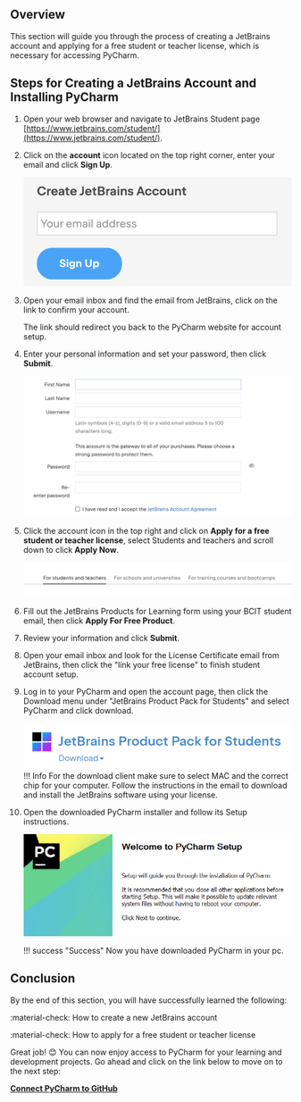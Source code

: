 ## Overview

This section will guide you through the process of creating a JetBrains account and applying for a free student or teacher license, which is necessary for accessing PyCharm.

## Steps for Creating a JetBrains Account and Installing PyCharm

1. Open your web browser and navigate to JetBrains Student page [https://www.jetbrains.com/student/](https://www.jetbrains.com/student/).

2. Click on the **account** icon located on the top right corner, enter your email and click **Sign Up**.

    ![Sign Up](assets/pyCharm5.png)

3. Open your email inbox and find the email from JetBrains, click on the link to confirm your account.

    The link should redirect you back to the PyCharm website for account setup.

4. Enter your personal information and set your password, then click **Submit**.

    ![Enter account info](assets/pyCharm9.png)

5. Click the account icon in the top right and click on **Apply for a free student or teacher license**, select Students and teachers and scroll down to click **Apply Now**.

    ![Select Students and teachers](assets/pyCharm2.png)

6. Fill out the JetBrains Products for Learning form using your BCIT student email, then click **Apply For Free Product**.

7. Review your information and click **Submit**.

8. Open your email inbox and look for the License Certificate email from JetBrains, then click the "link your free license" to finish student account setup.

9. Log in to your PyCharm and open the account page, then click the Download menu under "JetBrains Product Pack for Students" and select PyCharm and click download.

    ![Download PyCharm](assets/pyCharm7.png)
    !!! Info
        For the download client make sure to select MAC and the correct chip for your computer.
    Follow the instructions in the email to download and install the JetBrains software using your license.

10. Open the downloaded PyCharm installer and follow its Setup instructions.
    
    ![PyCharm Setup](assets/pyCharm10.png)

    
    !!! success "Success"
        Now you have downloaded PyCharm in your pc.


## Conclusion

By the end of this section, you will have successfully learned the following:

:material-check: How to create a new JetBrains account

:material-check: How to apply for a free student or teacher license

Great job! 😊 You can now enjoy access to PyCharm for your learning and development projects. Go ahead and click on the link below to move on to the next step:

**[Connect PyCharm to GitHub](connectPycharmToGithub.md)**
